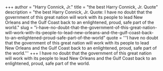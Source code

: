 +++
author = "Harry Connick, Jr."
title = "the best Harry Connick, Jr. Quote"
description = "the best Harry Connick, Jr. Quote: I have no doubt that the government of this great nation will work with its people to lead New Orleans and the Gulf Coast back to an enlightened, proud, safe part of the world."
slug = "i-have-no-doubt-that-the-government-of-this-great-nation-will-work-with-its-people-to-lead-new-orleans-and-the-gulf-coast-back-to-an-enlightened-proud-safe-part-of-the-world"
quote = '''I have no doubt that the government of this great nation will work with its people to lead New Orleans and the Gulf Coast back to an enlightened, proud, safe part of the world.'''
+++
I have no doubt that the government of this great nation will work with its people to lead New Orleans and the Gulf Coast back to an enlightened, proud, safe part of the world.

